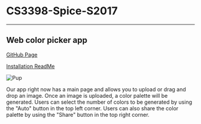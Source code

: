 # CS3398-Spice-S2017
----
## Web color picker app

[GitHub Page](https://github.com/CS3398-Spice-Girls/CS3398-Spice-S2017)

[Installation ReadMe](https://github.com/CS3398-Spice-Girls/CS3398-Spice-S2017/blob/develop/web-app/README.md)

![Pup](https://cloud.githubusercontent.com/assets/25303847/25367708/0bfb2ac0-293d-11e7-9914-88f10dc6959e.jpeg)

Our app right now has a main page and allows you to upload or drag and drop an image. Once an image is uploaded, a color palette will be generated. Users can select the number of colors to be generated by using the "Auto" button in the top left corner. Users can also share the color palette by using the "Share" button in the top right corner.

